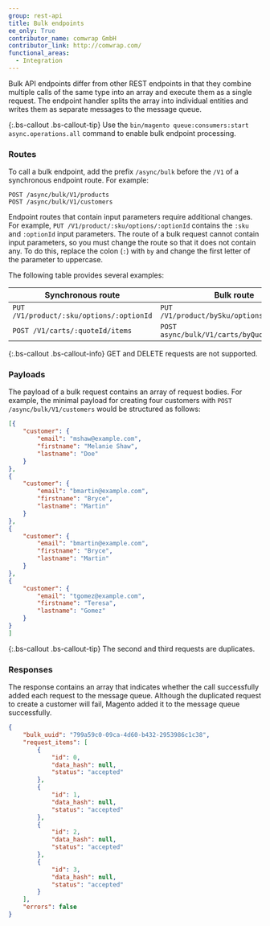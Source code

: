 ```yaml
---
group: rest-api
title: Bulk endpoints
ee_only: True
contributor_name: comwrap GmbH
contributor_link: http://comwrap.com/
functional_areas:
  - Integration
---
```


Bulk API endpoints differ from other REST endpoints in that they combine multiple calls of the same type into an array and execute them as a single request. The endpoint handler splits the array into individual entities and writes them as separate messages to the message queue. 

{:.bs-callout .bs-callout-tip}
Use the `bin/magento queue:consumers:start async.operations.all` command to enable bulk endpoint processing.

### Routes

To call a bulk endpoint, add the prefix `/async/bulk` before the `/V1` of a synchronous endpoint route. For example:

```
POST /async/bulk/V1/products
POST /async/bulk/V1/customers
```

Endpoint routes that contain input parameters require additional changes. For example, `PUT /V1/product/:sku/options/:optionId` contains the `:sku` and `:optionId` input parameters. The route of a bulk request cannot contain input parameters, so you must change the route so that it does not contain any. To do this, replace the colon (`:`) with `by` and change the first letter of the parameter to uppercase. 

 
The following table provides several examples:
 
Synchronous route | Bulk route
--- | ---
`PUT /V1/product/:sku/options/:optionId` | `PUT /V1/product/bySku/options/byOptionId`
`POST /V1/carts/:quoteId/items` | `POST async/bulk/V1/carts/byQuoteId/items`

{:.bs-callout .bs-callout-info}
GET and DELETE requests are not supported.

### Payloads

The payload of a bulk request contains an array of request bodies. For example, the minimal payload for creating four customers with `POST /async/bulk/V1/customers` would be structured as follows: 

``` json
[{
	"customer": {
		"email": "mshaw@example.com",
		"firstname": "Melanie Shaw",
		"lastname": "Doe"
	}
},
{
	"customer": {
		"email": "bmartin@example.com",
		"firstname": "Bryce",
		"lastname": "Martin"
	}
},
{
	"customer": {
		"email": "bmartin@example.com",
		"firstname": "Bryce",
		"lastname": "Martin"
	}
},
{
	"customer": {
		"email": "tgomez@example.com",
		"firstname": "Teresa",
		"lastname": "Gomez"
	}
}
]
```

{:.bs-callout .bs-callout-tip}
The second and third requests are duplicates.

### Responses

The response contains an array that indicates whether the call successfully added each request to the message queue. Although the duplicated request to create a customer will fail, Magento added it to the message queue successfully.

``` json
{
    "bulk_uuid": "799a59c0-09ca-4d60-b432-2953986c1c38",
    "request_items": [
        {
            "id": 0,
            "data_hash": null,
            "status": "accepted"
        },
        {
            "id": 1,
            "data_hash": null,
            "status": "accepted"
        },
        {
            "id": 2,
            "data_hash": null,
            "status": "accepted"
        },
        {
            "id": 3,
            "data_hash": null,
            "status": "accepted"
        }
    ],
    "errors": false
}
```
